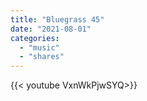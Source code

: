 ```yaml
---
title: "Bluegrass 45"
date: "2021-08-01"
categories:
  - "music"
  - "shares"
---
```


<div style="width: 70vw;">{{< youtube VxnWkPjwSYQ>}}</div>
